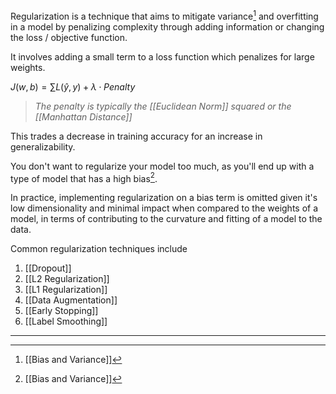 Regularization is a technique that aims to mitigate variance[^1] and overfitting in a model by penalizing complexity through adding information or changing the loss / objective function.

It involves adding a small term to a loss function which penalizes for large weights.

$J(w,b) = \sum L(\hat{y}, y) + \lambda \cdot Penalty$

>*The penalty is typically the [[Euclidean Norm]] squared or the [[Manhattan Distance]]*

This trades a decrease in training accuracy for an increase in generalizability.

You don't want to regularize your model too much, as you'll end up with a type of model that has a high bias[^1].

In practice, implementing regularization on a bias term is omitted given it's low dimensionality and minimal impact when compared to the weights of a model, in terms of contributing to the curvature and fitting of a model to the data.

Common regularization techniques include
1. [[Dropout]]
2. [[L2 Regularization]]
3. [[L1 Regularization]]
4. [[Data Augmentation]]
5. [[Early Stopping]]
6. [[Label Smoothing]]


---
[^1]: [[Bias and Variance]]